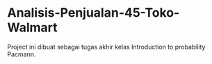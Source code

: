 # Analisis-Penjualan-45-Toko-Walmart

Project ini dibuat sebagai tugas akhir kelas Introduction to probability Pacmann.
